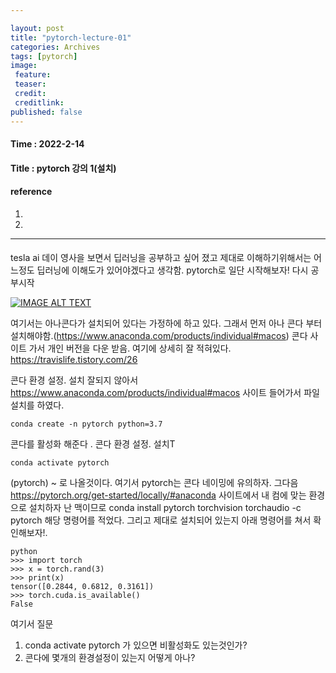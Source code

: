 ```yaml
---

layout: post
title: "pytorch-lecture-01"
categories: Archives
tags: [pytorch]
image:
 feature:
 teaser:
 credit:
 creditlink:
published: false
---
```


#### Time : 2022-2-14
#### Title : pytorch 강의 1(설치)

#### reference

1. []() 
2. []()

***
#### 

tesla ai 데이 영사을 보면서 딥러닝을 공부하고 싶어 졌고 
제대로 이해하기위해서는 어느정도 딥러닝에 이해도가 있어야겠다고 생각함.
pytorch로 일단 시작해보자! 다시 공부시작

[![IMAGE ALT TEXT](https://img.youtube.com/vi/EMXfZB8FVUA/0.jpg)](https://www.youtube.com/watch?v=EMXfZB8FVUA "Video Title")


여기서는 아나콘다가 설치되어 있다는 가정하에 하고 있다.
그래서 먼저 아나 콘다 부터 설치해야함.(https://www.anaconda.com/products/individual#macos)
콘다 사이트 가서 개인 버전을 다운 받음.
여기에 상세히 잘 적혀있다.
https://travislife.tistory.com/26

콘다 환경 설정. 설치
잘되지 않아서 https://www.anaconda.com/products/individual#macos
사이트 들어가서 파일 설치를 하였다.

~~~
conda create -n pytorch python=3.7
~~~

콘다를 활성화 해준다
.
콘다 환경 설정. 설치T
~~~
conda activate pytorch
~~~

(pytorch) ~ 로 나올것이다. 여기서 pytorch는 콘다 네이밍에 유의하자.
그다음 https://pytorch.org/get-started/locally/#anaconda 사이트에서
내 컴에 맞는 환경으로 설치하자 난 맥이므로 
conda install pytorch torchvision torchaudio -c pytorch
해당 명령어를 적었다.
그리고 제대로 설치되어 있는지 아래 명령어를 쳐서 확인해보자!.
~~~
python
>>> import torch
>>> x = torch.rand(3)
>>> print(x)
tensor([0.2844, 0.6812, 0.3161])
>>> torch.cuda.is_available()
False
~~~

여기서 질문 
1. conda activate pytorch 가 있으면 비활성화도 있는것인가?
2. 콘다에 몇개의 환경설정이 있는지 어떻게 아나?